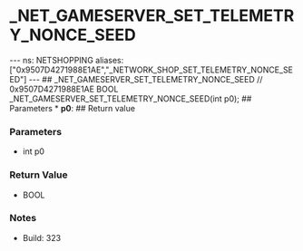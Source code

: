 # _NET_GAMESERVER_SET_TELEMETRY_NONCE_SEED

--- ns: NETSHOPPING aliases: ["0x9507D4271988E1AE","_NETWORK_SHOP_SET_TELEMETRY_NONCE_SEED"] --- ## _NET_GAMESERVER_SET_TELEMETRY_NONCE_SEED  // 0x9507D4271988E1AE BOOL _NET_GAMESERVER_SET_TELEMETRY_NONCE_SEED(int p0);   ## Parameters * **p0**:  ## Return value

### Parameters
* int p0

### Return Value
* BOOL

### Notes
* Build: 323


